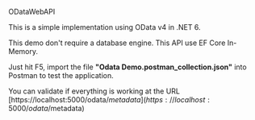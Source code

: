 ODataWebAPI

This is a simple implementation using OData v4 in .NET 6.

This demo don't require a database engine. This API use EF Core In-Memory.

Just hit F5, import the file **"Odata Demo.postman_collection.json"** into Postman to test the application.

You can validate if everything is working at the URL [https://localhost:5000/odata/$metadata](https://localhost:5000/odata/$metadata)

